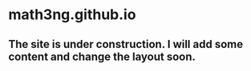 # math3ng.github.io
## The site is under construction. I will add some content and change the layout soon.
